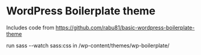 # WordPress Boilerplate theme

Includes code from https://github.com/rabu81/basic-wordpress-boilerplate-theme

run sass --watch sass:css in /wp-content/themes/wp-boilerplate/


